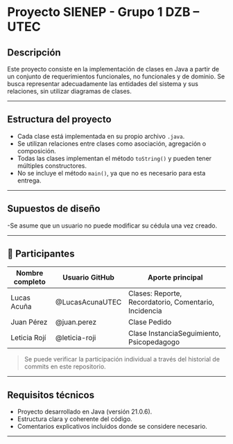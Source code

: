 # Proyecto SIENEP - Grupo 1 DZB – UTEC 

## Descripción
Este proyecto consiste en la implementación de clases en Java a
partir de un conjunto de requerimientos funcionales, no funcionales y de dominio.
Se busca representar adecuadamente las entidades del sistema y sus relaciones, sin utilizar diagramas de clases.

---

## Estructura del proyecto
- Cada clase está implementada en su propio archivo `.java`.
- Se utilizan relaciones entre clases como asociación, agregación o
composición.
- Todas las clases implementan el método `toString()` y pueden tener
múltiples constructores.
- No se incluye el método `main()`, ya que no es necesario para esta
entrega.

---

## Supuestos de diseño
-Se asume que un usuario no puede modificar su cédula una
vez creado.

---

## 󰞵 Participantes
| Nombre completo | Usuario GitHub  | Aporte principal                                      |
|-----------------|-----------------|-------------------------------------------------------|
| Lucas Acuña     | @LucasAcunaUTEC | Clases: Reporte, Recordatorio, Comentario, Incidencia |
| Juan Pérez      | @juan.perez     | Clase Pedido                                          |
| Leticia Rojí    | @leticia-roji   | Clase InstanciaSeguimiento, Psicopedagogo             |
> Se puede verificar la participación individual a través del
historial de commits en este repositorio.

---

## Requisitos técnicos
- Proyecto desarrollado en Java (versión 21.0.6).
- Estructura clara y coherente del código.
- Comentarios explicativos incluidos donde se considere necesario.

---
